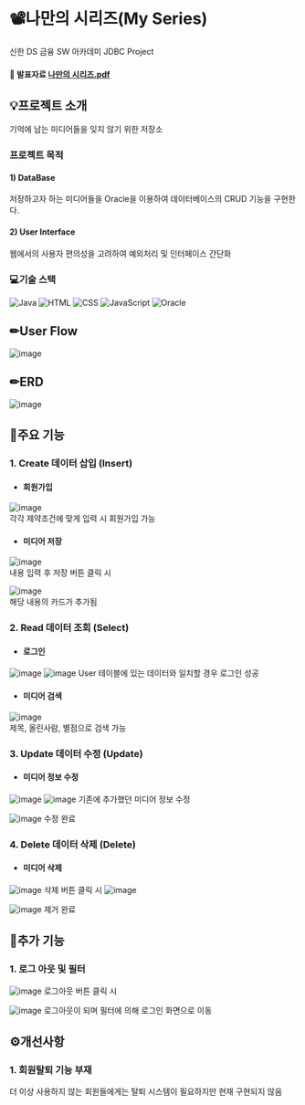 # 📽나만의 시리즈(My Series)

신한 DS 금융 SW 아카데미 JDBC Project

#### 📙 발표자료 [나만의 시리즈.pdf](https://github.com/user-attachments/files/16300801/default.pdf)


## 💡프로젝트 소개

기억에 남는 미디어들을 잊지 않기 위한 저장소

### 프로젝트 목적

#### 1) DataBase

저장하고자 하는 미디어들을 Oracle을 이용하여 데이터베이스의 CRUD 기능을 구현한다.
  
#### 2) User Interface

웹에서의 사용자 편의성을 고려하여 예외처리 및 인터페이스 간단화

### 💻기술 스택
![Java](https://img.shields.io/badge/Java-007396?style=flat-square&logo=Java&logoColor=white)
![HTML](https://img.shields.io/badge/HTML-E34F26?style=flat-square&logo=HTML5&logoColor=white)
![CSS](https://img.shields.io/badge/CSS-1572B6?style=flat-square&logo=CSS3&logoColor=white)
![JavaScript](https://img.shields.io/badge/JavaScript-F7DF1E?style=flat-square&logo=JavaScript&logoColor=black)
![Oracle](https://img.shields.io/badge/Oracle-F80000?style=flat-square&logo=Oracle&logoColor=white)


## ✏User Flow
![image](https://github.com/user-attachments/assets/84af83e4-53df-4c18-8987-bb8333681142)

## ✏ERD
![image](https://github.com/user-attachments/assets/97b609e8-34c9-4951-ae77-b7416fc91c74)


## 📝주요 기능

### 1. Create 데이터 삽입 (Insert)

- #### 회원가입
![image](https://github.com/user-attachments/assets/a06cd766-b82a-439f-9ad6-d02955546391)
<br>각각 제약조건에 맞게 입력 시 회원가입 가능

- #### 미디어 저장
![image](https://github.com/user-attachments/assets/5d248fcd-e0f4-4bf1-bbd6-ece75e2a44f2)
<br>내용 입력 후 저장 버튼 클릭 시

![image](https://github.com/user-attachments/assets/31b81b91-f243-4584-b1c4-3db6a66b8cc2)
<br>해당 내용의 카드가 추가됨


### 2. Read 데이터 조회 (Select)

- #### 로그인
![image](https://github.com/user-attachments/assets/c5da8621-913c-4d12-b41e-6542b840665a)
![image](https://github.com/user-attachments/assets/7bb31268-33cd-4ea7-bd88-648e64cf3b0d)
User 테이블에 있는 데이터와 일치할 경우 로그인 성공

- #### 미디어 검색
![image](https://github.com/user-attachments/assets/345d0493-35ae-4008-b284-b9d9f65da297)
<br>제목, 올린사람, 별점으로 검색 가능


### 3. Update 데이터 수정 (Update)

- #### 미디어 정보 수정
![image](https://github.com/user-attachments/assets/4fc985ec-5a89-42ff-aa61-98e6bef3d05d)
![image](https://github.com/user-attachments/assets/3910355c-3556-42be-9b46-f3763e98bdee)
기존에 추가했던 미디어 정보 수정

![image](https://github.com/user-attachments/assets/54ff8e29-a922-495d-bbd3-19cbdf99d373)
수정 완료


### 4. Delete 데이터 삭제 (Delete)

- #### 미디어 삭제
![image](https://github.com/user-attachments/assets/4d51917b-564a-47ca-b69e-b5cd5eda2446)
삭제 버튼 클릭 시
![image](https://github.com/user-attachments/assets/0d903a6c-65dc-4d77-b6be-a9f4e2876423)


![image](https://github.com/user-attachments/assets/b8efce08-e505-4984-b856-1df24ce4cea4)
제거 완료


## 📑추가 기능

### 1. 로그 아웃 및 필터
![image](https://github.com/user-attachments/assets/104629e0-6b21-425c-a0f5-a899e7e0b474)
로그아웃 버튼 클릭 시

![image](https://github.com/user-attachments/assets/50c7afd4-a76c-41e7-a241-8bc630b7869a)
로그아웃이 되며 필터에 의해 로그인 화면으로 이동


## ⚙️개선사항

### 1. 회원탈퇴 기능 부재

더 이상 사용하지 않는 회원들에게는 탈퇴 시스템이 필요하지만 현재 구현되지 않음
